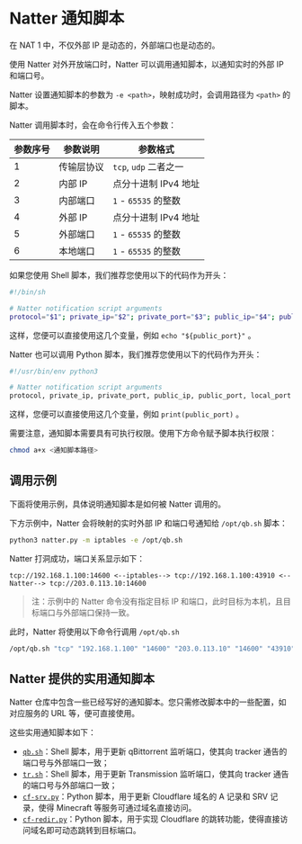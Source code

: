 # Natter 通知脚本

在 NAT 1 中，不仅外部 IP 是动态的，外部端口也是动态的。

使用 Natter 对外开放端口时，Natter 可以调用通知脚本，以通知实时的外部 IP 和端口号。

Natter 设置通知脚本的参数为 `-e <path>`，映射成功时，会调用路径为 `<path>` 的脚本。  

Natter 调用脚本时，会在命令行传入五个参数：

| 参数序号 | 参数说明   | 参数格式              |
| -------- | ---------- | --------------------- |
| 1        | 传输层协议 | `tcp`, `udp` 二者之一 |
| 2        | 内部 IP    | 点分十进制 IPv4 地址  |
| 3        | 内部端口   | `1` - `65535` 的整数  |
| 4        | 外部 IP    | 点分十进制 IPv4 地址  |
| 5        | 外部端口   | `1` - `65535` 的整数  |
| 6        | 本地端口   | `1` - `65535` 的整数  |

如果您使用 Shell 脚本，我们推荐您使用以下的代码作为开头：

```bash
#!/bin/sh

# Natter notification script arguments
protocol="$1"; private_ip="$2"; private_port="$3"; public_ip="$4"; public_port="$5" local_port="$6"
```

这样，您便可以直接使用这几个变量，例如 `echo "${public_port}"` 。

Natter 也可以调用 Python 脚本，我们推荐您使用以下的代码作为开头：

```python
#!/usr/bin/env python3

# Natter notification script arguments
protocol, private_ip, private_port, public_ip, public_port, local_port = sys.argv[1:7]
```

这样，您便可以直接使用这几个变量，例如 `print(public_port)` 。

需要注意，通知脚本需要具有可执行权限。使用下方命令赋予脚本执行权限：

```bash
chmod a+x <通知脚本路径>
```


## 调用示例

下面将使用示例，具体说明通知脚本是如何被 Natter 调用的。

下方示例中，Natter 会将映射的实时外部 IP 和端口号通知给 `/opt/qb.sh` 脚本：

```bash
python3 natter.py -m iptables -e /opt/qb.sh
```

Natter 打洞成功，端口关系显示如下：
```
tcp://192.168.1.100:14600 <--iptables--> tcp://192.168.1.100:43910 <--Natter--> tcp://203.0.113.10:14600
```
> 注：示例中的 Natter 命令没有指定目标 IP 和端口，此时目标为本机，且目标端口与外部端口保持一致。

此时，Natter 将使用以下命令行调用 `/opt/qb.sh`

```bash
/opt/qb.sh "tcp" "192.168.1.100" "14600" "203.0.113.10" "14600" "43910"
```


## Natter 提供的实用通知脚本

Natter 仓库中包含一些已经写好的通知脚本。您只需修改脚本中的一些配置，如对应服务的 URL 等，便可直接使用。

这些实用通知脚本如下：

- [`qb.sh`](../natter-docker/qbittorrent/qb.sh)：Shell 脚本，用于更新 qBittorrent 监听端口，使其向 tracker 通告的端口号与外部端口一致；
- [`tr.sh`](../natter-docker/transmission/tr.sh)：Shell 脚本，用于更新 Transmission 监听端口，使其向 tracker 通告的端口号与外部端口一致；
- [`cf-srv.py`](../natter-docker/minecraft/cf-srv.py)：Python 脚本，用于更新 Cloudflare 域名的 A 记录和 SRV 记录，使得 Minecraft 等服务可通过域名直接访问。
- [`cf-redir.py`](../natter-docker/nginx-cloudflare/cf-redir.py)：Python 脚本，用于实现 Cloudflare 的跳转功能，使得直接访问域名即可动态跳转到目标端口。

